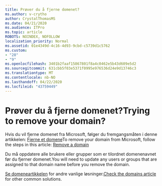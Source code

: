```yaml
---
title: Prøver du å fjerne domenet?
ms.author: v-crytho
author: CrystalThomasMS
ms.date: 04/21/2020
ms.audience: ITPro
ms.topic: article
ROBOTS: NOINDEX, NOFOLLOW
localization_priority: Normal
ms.assetid: 01e4349d-4c16-4d93-9cbd-c5739d1c5762
ms.custom:
- "28"
- "9"
ms.openlocfilehash: 3401b2faaf15867801f8a4c0462e5b43d609e5d2
ms.sourcegitcommit: 631cbb5f03e5371f0995e976536d24e9d13746c3
ms.translationtype: MT
ms.contentlocale: nb-NO
ms.lasthandoff: 04/22/2020
ms.locfileid: "43759449"
---
```

# <a name="trying-to-remove-your-domain"></a><span data-ttu-id="717f3-102">Prøver du å fjerne domenet?</span><span class="sxs-lookup"><span data-stu-id="717f3-102">Trying to remove your domain?</span></span>

<span data-ttu-id="717f3-103">Hvis du vil fjerne domenet fra Microsoft, følger du fremgangsmåten i denne artikkelen: [Fjerne et domene](https://docs.microsoft.com/office365/admin/get-help-with-domains/remove-a-domain)</span><span class="sxs-lookup"><span data-stu-id="717f3-103">To remove your domain from Microsoft, follow the steps in this article: [Remove a domain](https://docs.microsoft.com/office365/admin/get-help-with-domains/remove-a-domain)</span></span>
  
<span data-ttu-id="717f3-104">Du må oppdatere alle brukere eller grupper som er tilordnet domenenavnet før du fjerner domenet.</span><span class="sxs-lookup"><span data-stu-id="717f3-104">You will need to update any users or groups that are assigned to that domain name before you remove the domain.</span></span>
  
<span data-ttu-id="717f3-105">[Se domeneartikkelen](https://docs.microsoft.com/office365/admin/get-help-with-domains/create-dns-records-at-any-dns-hosting-provider) for andre vanlige løsninger.</span><span class="sxs-lookup"><span data-stu-id="717f3-105">[Check the domains article](https://docs.microsoft.com/office365/admin/get-help-with-domains/create-dns-records-at-any-dns-hosting-provider) for other common solutions.</span></span>
  